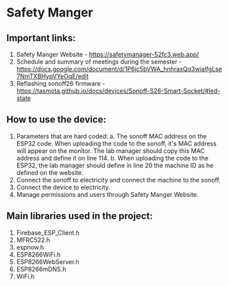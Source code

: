 # Safety Manger

## Important links:
1. Safety Manger Website - https://safetymanager-52fc3.web.app/
2. Schedule and summary of meetings during the semester - https://docs.google.com/document/d/1P6jc5bVWA_hnhraxQq3wialfgLse7NmTXBHypVYeOqE/edit
3. Reflashing sonoff26 firmware - https://tasmota.github.io/docs/devices/Sonoff-S26-Smart-Socket/#led-state

## How to use the device:
1. Parameters that are hard coded: 
   a. The sonoff MAC address on the ESP32 code. When uploading the code to the sonoff, it's MAC address will appear on the monitor. The lab manager should copy this MAC        address and define it on line 114.
   b. When uploading the code to the ESP32, the lab manager should define in line 20 the machine ID as he defined on the website.
2. Connect the sonoff to electricity and connect the machine to the sonoff.
3. Connect the device to electricity.
4. Manage permissions and users through Safety Manger Website.

## Main libraries used in the project:
1. Firebase_ESP_Client.h
2. MFRC522.h
3. espnow.h
4. ESP8266WiFi.h
5. ESP8266WebServer.h
6. ESP8266mDNS.h
7. WiFi.h
